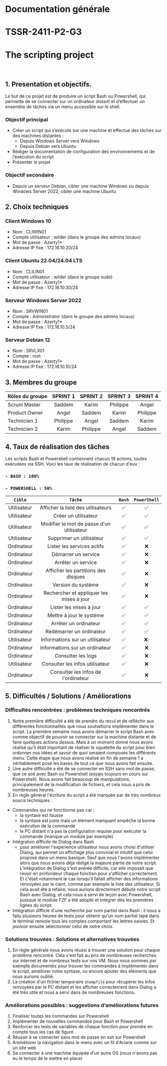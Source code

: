 # Documentation générale
# TSSR-2411-P2-G3 
# The scripting project
<br>

## 1. Presentation et objectifs.
Le but de ce projet est de produire un script Bash ou Powershell, qui permette de se connecter sur un ordinateur distant et d’effectuer un ensemble de tâches via un menu accessible sur le shell.

### Objectif principal
 * Créer un script qui s’exécute sur une machine et effectue des tâches sur des machines distantes :
    * Depuis Windows Server vers Windows
    * Depuis Debian vers Ubuntu
 * Rédiger la documentation de configuration des environnements et de l’exécution du script
 * Présenter le projet

### Objectif secondaire
 * Depuis un serveur Debian, cibler une machine Windows ou depuis Windows Server 2022, cibler une machine Ubuntu

## 2. Choix techniques

### Client Windows 10
  * Nom : CLIWIN01
  * Compte utilisateur : wilder (dans le groupe des admins locaux)
  * Mot de passe : Azerty1*
  * Adresse IP fixe : 172.16.10.20/24

### Client Ubuntu 22.04/24.04 LTS
  * Nom : CLILIN01
  * Compte utilisateur : wilder (dans le groupe sudo)
  * Mot de passe : Azerty1*
  * Adresse IP fixe : 172.16.10.30/24

### Serveur Windows Server 2022
  * Nom : SRVWIN01
  * Compte : Administrator (dans le groupe des admins locaux)
  * Mot de passe : Azerty1*
  * Adresse IP fixe : 172.16.10.5/24

### Serveur Debian 12
  * Nom : SRVLX01
  * Compte : root
  * Mot de passe : Azerty1*
  * Adresse IP fixe : 172.16.10.10/24

## 3. Membres du groupe


| Rôles du groupe | SPRINT 1 | SPRINT 2 | SPRINT 3 | SPRINT 4 |  
|:--------| :-------: | :-----------: | :-----------: | :--------: |
| Scrum Master  | Saddem  | Karim | Philippe | Angel | 
| Product Owner |  Angel | Saddem |  Karim | Philippe |  
| Technicien 1  |  Philippe |  Angel | Saddem | Karim |
| Technicien 2 |  Karim | Philippe | Angel | Saddem | 


## 4. Taux de réalisation des tâches
Les scripts Bash et Powershell contiennent chacun 19 actions, toutes exécutées via SSH. Voici les taux de réalisation de chacun d'eux :
### `- BASH : 100%`
### `- POWERSHELL : 50%`


|`Cible`|`Tâche`|`Bash`|`PowerShell`|
|:-:|:-:|:-:|:-:|
|Utilisateur|Afficher la liste des utilisateurs|:white_check_mark:|:white_check_mark:|
|Utilisateur|Créer un utilisateur|:white_check_mark:|:white_check_mark:|
|Utilisateur|Modifier le mot de passe d'un utilisateur|:white_check_mark:|:white_check_mark:|
|Utilisateur|Supprimer un utilisateur|:white_check_mark:|:white_check_mark:|
|Ordinateur|Lister les services actifs|:white_check_mark:|:x:|
|Ordinateur|Démarrer un service|:white_check_mark:|:x:|
|Ordinateur|Arrêter un service|:white_check_mark:|:x:|
|Ordinateur|Afficher les partitions des disques|:white_check_mark:|:x:|
|Ordinateur|Version du système|:white_check_mark:|:x:|
|Ordinateur|Rechercher et appliquer les mises à jour|:white_check_mark:|:x:|
|Ordinateur|Lister les mises à jour|:white_check_mark:|:white_check_mark:|
|Ordinateur|Mettre à jour le système|:white_check_mark:|:white_check_mark:|
|Ordinateur|Arrêter un ordinateur|:white_check_mark:|:white_check_mark:|
|Ordinateur|Redémarrer un ordinateur|:white_check_mark:|:white_check_mark:|
|Utilisateur|Informations sur un utilisateur|:white_check_mark:|:x::|
|Ordinateur|Informations sur un ordinateur|:white_check_mark:|:x:|
|Ordinateur|Consulter les logs|:white_check_mark:|:x:|
|Utilisateur|Consulter les infos utilisateur|:white_check_mark:|:x:|
|Ordinateur|Consulter les infos de l'ordinateur|:white_check_mark:|:x:|


## 5. Difficultés / Solutions / Améliorations

### Difficultés rencontrées : problèmes techniques rencontrés

1) Notre première difficulté a été de prendre du recul et de réfléchir aux différentes fonctionnalités que nous souhaitions implémenter dans le script. La première semaine nous avons démarrer le script Bash avec comme objectif de pouvoir se connecter sur la machine distante et de faire quelques actions dessus. Mais à un moment donné nous avons réalisé qu'il était important de réaliser le squelette du script pour bien ordonner nos idées et savoir de quoi seraient composés les différents menu.
Cette étape que nous avons réalisé en fin de semaine 1 a véritablement posé les bases de tout ce que nous avons fait ensuite.
2) Une autre difficulté a été de se connecter en SSH sans mot de passe, que ce soit avec Bash ou Powershell (essais toujours en cours sur Powershell). Nous avons fait beaucoup de manipulations, principalement de la modification de fichiers, et cela nous a pris de nombreuses heures.
3) En règle général l'écriture du script a été marquée par de très nombreux soucis techniques :
- Commandes qui ne fonctionne pas car :
  - la syntaxe est fausse
  - la syntaxe est juste mais un élément manquant empêche la bonne exécution de la commande
  - le PC distant n'a pas la configuration requise pour exécuter la commande (manque un module par exemple)
- Intégration difficile de Dialog dans Bash
   - pour améliorer l'expérience utilisateur nous avons choisi d'utiliser Dialog, qui permet un affichage plus convivial et intuitif que celui proposé dans un menu basique. Sauf que nous l'avons implémenter alors que nous avions déjà rédigé la majeure partie de notre script. L'intégration de Dialog s'est avérée difficile, car elle imposait que revoir en profondeur chaque fonction pour s'afficher correctement. Et c'était notamment le cas lorsqu'il fallait afficher des informations renvoyées par le cient, comme par exemple la liste des utilisateur.
Si cela avait été à refaire, nous aurions directement débuté notre script Bash avec Dialog, et cela nous a servi de leçon avec Powershell, puisque le module FZF a été adopté et intégrer dès les premières lignes du script.
- Intégration difficle d'une recherche par nom partiel dans Bash : il nous a fallu plusieurs heures de tests pour obtenir qu'un nom partiel tapé dans le terminal renvoie tous les comptes comportant les lettres saisies. Et pouvoir ensuite sélectionner celui de notre choix.

### Solutions trouvées : Solutions et alternatives trouvées
 1)  En règle générale nous avons réussi à trouver une solution pour chaque problème rencontré. Cela s'est fait au prix de nombreuses recherches sur internet et de nombreux tests sur nos VM. Nous nous sommes par exemple documentés pour trouver les commandes à implémenter dans le script, améliorer notre syntaxe, ou encore ajouter des éléments que nous aurions oublié.
 2)  La création d'un fichier temporaire ``$tempfile`` pour récupérer les infos renvoyées par le PC distant et les afficher correctement dans Dialog a été très utile et nous a servi dans de nombreuses fonctions.
 

### Améliorations possibles : suggestions d’améliorations futures
1) Finaliser toutes les commandes sur Powershell
2) Implémenter de nouvelles commandes pour Bash et Powershell
3) Renforcer les tests de variables de chaque fonction pour prendre en compte tous les cas de figure
4) Réussir à se connecter sans mot de passe en ssh sur Powershell
5) Amméliorer la navigation dans le menu avec un fil d'Ariane comme sur un site web
6) Se connecter à une machine équipée d'un autre OS (nous n'avons pas eu le temps de le mettre en place)
